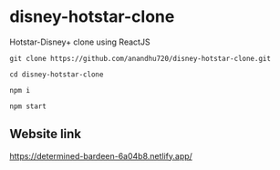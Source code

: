 # disney-hotstar-clone

Hotstar-Disney+ clone using ReactJS

```
git clone https://github.com/anandhu720/disney-hotstar-clone.git

cd disney-hotstar-clone

npm i

npm start

```

## Website link

https://determined-bardeen-6a04b8.netlify.app/

